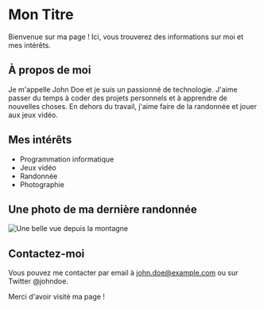 # Mon Titre

Bienvenue sur ma page ! Ici, vous trouverez des informations sur moi et mes intérêts.

## À propos de moi

Je m'appelle John Doe et je suis un passionné de technologie. J'aime passer du temps à coder des projets personnels et à apprendre de nouvelles choses. En dehors du travail, j'aime faire de la randonnée et jouer aux jeux vidéo.

## Mes intérêts

- Programmation informatique
- Jeux vidéo
- Randonnée
- Photographie

## Une photo de ma dernière randonnée

![Une belle vue depuis la montagne](https://media.discordapp.net/attachments/765635819444371552/1095258602127753297/PXL_20230411_075552595.jpg?width=898&height=676)

## Contactez-moi

Vous pouvez me contacter par email à john.doe@example.com ou sur Twitter @johndoe.

Merci d'avoir visité ma page !
